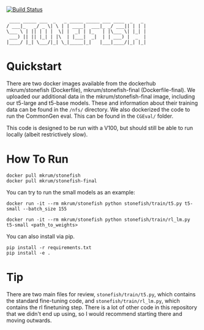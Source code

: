 [![Build Status](https://app.travis-ci.com/mkrum/stonefish.svg?branch=main)](https://app.travis-ci.com/mkrum/stonefish)
```
 ____ _____ ___  _   _ _____ _____ ___ ____  _   _ 
/ ___|_   _/ _ \| \ | | ____|  ___|_ _/ ___|| | | |
\___ \ | || | | |  \| |  _| | |_   | |\___ \| |_| |
 ___) || || |_| | |\  | |___|  _|  | | ___) |  _  |
|____/ |_| \___/|_| \_|_____|_|   |___|____/|_| |_|
```

# Quickstart
There are two docker images available from the dockerhub mkrum/stonefish (Dockerfile),
mkrum/stonefish-final (Dockerfile-final). We uploaded our additional data in the
mkrum/stonefish-final image, including our t5-large and t5-base models. These
and information about their training data can be found in the `/nfs/` directory.
We also dockerized the code to run the CommonGen eval. This can be found in the
`CGEval/` folder.

This code is designed to be run with a V100, but should still be able to run
locally (albeit restrictively slow).

# How To Run
```
docker pull mkrum/stonefish
docker pull mkrum/stonefish-final
```

You can try to run the small models as an example:
```
docker run -it --rm mkrum/stonefish python stonefish/train/t5.py t5-small --batch_size 155
```
```
docker run -it --rm mkrum/stonefish python stonefish/train/rl_lm.py t5-small <path_to_weights> 
```
You can also install via pip.
```
pip install -r requirements.txt
pip install -e .
```

# Tip
There are two main files for review, `stonefish/train/t5.py`, which contains the
standard fine-tuning code, and `stonefish/train/rl_lm.py`, which contains the rl
finetuning step. There is a lot of other code in this repository that we didn't
end up using, so I would recommend starting there and moving outwards.

